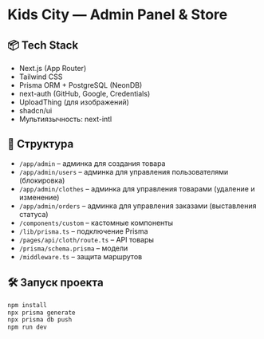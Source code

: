# Kids City — Admin Panel & Store

## 📦 Tech Stack

- Next.js (App Router)
- Tailwind CSS
- Prisma ORM + PostgreSQL (NeonDB)
- next-auth (GitHub, Google, Credentials)
- UploadThing (для изображений)
- shadcn/ui
- Мультиязычность: next-intl

## 📂 Структура

- `/app/admin` – админка для создания товара
- `/app/admin/users` – админка для управления пользователями (блокировка)
- `/app/admin/clothes` – админка для управления товарами (удаление и изменение)
- `/app/admin/orders` – админка для управления заказами (выставления статуса)
- `/components/custom` – кастомные компоненты
- `/lib/prisma.ts` – подключение Prisma
- `/pages/api/cloth/route.ts` – API товары
- `/prisma/schema.prisma` – модели
- `/middleware.ts` – защита маршрутов

## 🛠 Запуск проекта

```bash
npm install
npx prisma generate
npx prisma db push
npm run dev
```
